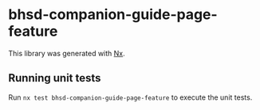 # bhsd-companion-guide-page-feature

This library was generated with [Nx](https://nx.dev).

## Running unit tests

Run `nx test bhsd-companion-guide-page-feature` to execute the unit tests.
